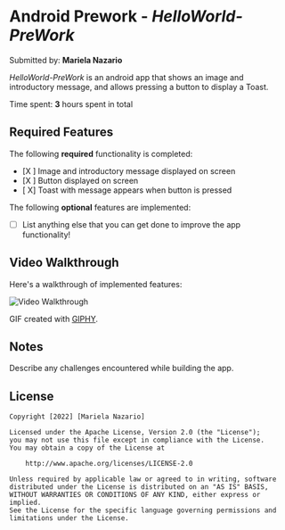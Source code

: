  
# Android Prework - *HelloWorld-PreWork*

Submitted by: **Mariela Nazario**

*HelloWorld-PreWork* is an android app that shows an image and introductory message, and allows pressing a button to display a Toast. 

Time spent: **3** hours spent in total

## Required Features

The following **required** functionality is completed:

* [X ] Image and introductory message displayed on screen
* [X ] Button displayed on screen
* [ X] Toast with message appears when button is pressed 

The following **optional** features are implemented:

* [ ] List anything else that you can get done to improve the app functionality!

## Video Walkthrough

Here's a walkthrough of implemented features:

<img src='https://media.giphy.com/media/H9g1Y3hC4vEzbeHgdb/giphy.gif' title='Video Walkthrough' width='' alt='Video Walkthrough' />

<!-- Replace this with whatever GIF tool you used! -->
GIF created with [GIPHY](https://giphy.com/).  


## Notes

Describe any challenges encountered while building the app.

## License

    Copyright [2022] [Mariela Nazario]

    Licensed under the Apache License, Version 2.0 (the "License");
    you may not use this file except in compliance with the License.
    You may obtain a copy of the License at

        http://www.apache.org/licenses/LICENSE-2.0

    Unless required by applicable law or agreed to in writing, software
    distributed under the License is distributed on an "AS IS" BASIS,
    WITHOUT WARRANTIES OR CONDITIONS OF ANY KIND, either express or implied.
    See the License for the specific language governing permissions and
    limitations under the License.
